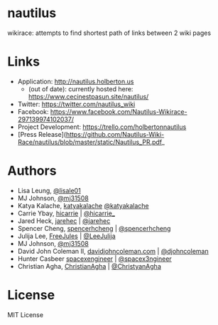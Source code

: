 # nautilus

wikirace: attempts to find shortest path of links between 2 wiki pages

# Links

* Application: http://nautilus.holberton.us
  * (out of date): currently hosted here: https://www.cecinestpasun.site/nautilus/
* Twitter: https://twitter.com/nautilus_wiki
* Facebook: https://www.facebook.com/Nautilus-Wikirace-297139974102037/
* Project Development: https://trello.com/holbertonnautilus
* [Press Release](https://github.com/Nautilus-Wiki-Race/nautilus/blob/master/static/Nautilus_PR.pdf_

# Authors

* Lisa Leung, [@lisale01](https://twitter.com/lisale01)
* MJ Johnson, [@mj31508](https://github.com/mj31508)
* Katya Kalache, [katyakalache](https://github.com/katyakalache) [@katyakalache](https://twitter.com/KatyaKalache)
* Carrie Ybay, [hicarrie](https://github.com/hicarrie) | [@hicarrie_](https://twitter.com/hicarrie_)
* Jared Heck, [jarehec](https://github.com/jarehec) | [@jarehec](https://twitter.com/jarehec)
* Spencer Cheng, [spencerhcheng](https://github.com/spencerhcheng) | [@spencerhcheng ](https://twitter.com/spencerhcheng)
* Julija Lee, [FreeJules](https://github.com/FreeJules) | [@LeeJulija](https://twitter.com/LeeJulija)
* MJ Johnson, [@mj31508](https://github.com/mj31508)
* David John Coleman II, [davidjohncoleman.com](http://www.davidjohncoleman.com/) | [@djohncoleman](https://twitter.com/djohncoleman)
* Hunter Casbeer [spacexengineer](https://github.com/spacexengineer) | [@spacex3ngineer](https://twitter.com/spacex3ngineer)
* Christian Agha, [ChristianAgha](http://github.com/ChristianAgha) | [@ChristyanAgha](http://twitter.com/ChristyanAgha)

# License

MIT License
